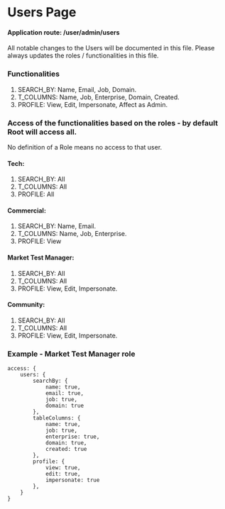 # Users Page

#### Application route: /user/admin/users

All notable changes to the Users will be documented in this file. 
Please always updates the roles / functionalities in this file. 

### Functionalities

1. SEARCH_BY: Name, Email, Job, Domain.
2. T_COLUMNS: Name, Job, Enterprise, Domain, Created.   
3. PROFILE: View, Edit, Impersonate, Affect as Admin. 

### Access of the functionalities based on the roles - by default Root will access all.

No definition of a Role means no access to that user.

#### Tech:

1. SEARCH_BY: All
2. T_COLUMNS: All
3. PROFILE: All

#### Commercial:

1. SEARCH_BY: Name, Email.
2. T_COLUMNS: Name, Job, Enterprise.
3. PROFILE: View

#### Market Test Manager:

1. SEARCH_BY: All
2. T_COLUMNS: All
3. PROFILE: View, Edit, Impersonate.

#### Community:

1. SEARCH_BY: All
2. T_COLUMNS: All
3. PROFILE: View, Edit, Impersonate.

### Example - Market Test Manager role

```
access: { 
    users: { 
        searchBy: { 
            name: true, 
            email: true, 
            job: true, 
            domain: true
        }, 
        tableColumns: { 
            name: true, 
            job: true, 
            enterprise: true, 
            domain: true, 
            created: true 
        }, 
        profile: { 
            view: true, 
            edit: true, 
            impersonate: true
        },
    } 
}

```
